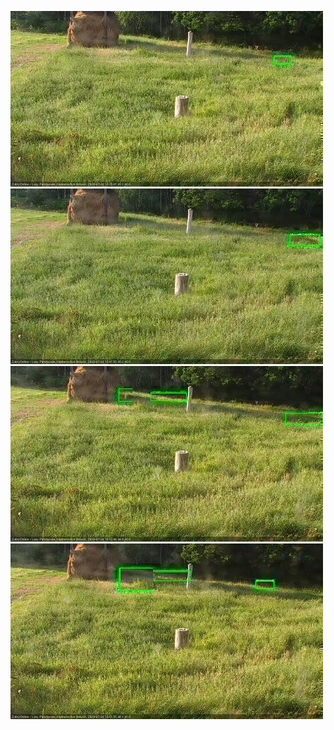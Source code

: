 ![20200724-182628-183630](in2/20200724/20200724-182628-183630_0_.jpg)
![20200724-183636-184637](in2/20200724/20200724-183636-184637_0_.jpg)
![20200724-184644-185645](in2/20200724/20200724-184644-185645_0_.jpg)
![20200724-185651-190653](in2/20200724/20200724-185651-190653_0_.jpg)
